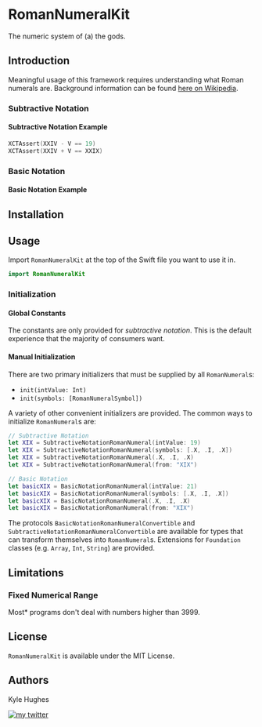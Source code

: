 # RomanNumeralKit

The numeric system of (a) the gods.

## Introduction

Meaningful usage of this framework requires understanding what Roman numerals are. Background information can be found [here on Wikipedia](https://en.wikipedia.org/wiki/Roman_numerals).

### Subtractive Notation

#### Subtractive Notation Example

```swift
XCTAssert(XXIV - V == 19)
XCTAssert(XXIV + V == XXIX)
```

### Basic Notation

#### Basic Notation Example

## Installation

## Usage

Import `RomanNumeralKit` at the top of the Swift file you want to use it in.

```swift
import RomanNumeralKit
```

### Initialization

#### Global Constants

The constants are only provided for *subtractive notation*. This is the default experience that the majority of consumers want.

#### Manual Initialization

There are two primary initializers that must be supplied by all `RomanNumeral`s:
- `init(intValue: Int)`
- `init(symbols: [RomanNumeralSymbol])`

A variety of other convenient initializers are provided. The common ways to initialize `RomanNumeral`s are:

```swift
// Subtractive Notation
let XIX = SubtractiveNotationRomanNumeral(intValue: 19)
let XIX = SubtractiveNotationRomanNumeral(symbols: [.X, .I, .X])
let XIX = SubtractiveNotationRomanNumeral(.X, .I, .X)
let XIX = SubtractiveNotationRomanNumeral(from: "XIX")

// Basic Notation
let basicXIX = BasicNotationRomanNumeral(intValue: 21)
let basicXIX = BasicNotationRomanNumeral(symbols: [.X, .I, .X])
let basicXIX = BasicNotationRomanNumeral(.X, .I, .X)
let basicXIX = BasicNotationRomanNumeral(from: "XIX")
```

The protocols `BasicNotationRomanNumeralConvertible` and `SubtractiveNotationRomanNumeralConvertible` are available for types that can transform themselves into `RomanNumeral`s. Extensions for `Foundation` classes (e.g. `Array`, `Int`, `String`) are provided.

## Limitations

### Fixed Numerical Range

Most* programs don't deal with numbers higher than 3999.

## License

`RomanNumeralKit` is available under the MIT License.

## Authors

Kyle Hughes

[![my twitter][1.1]][1]

[1.1]: https://img.shields.io/badge/Twitter-@KyleHughes-blue.svg?style=flat-square
[1]: https://www.twitter.com/KyleHughes